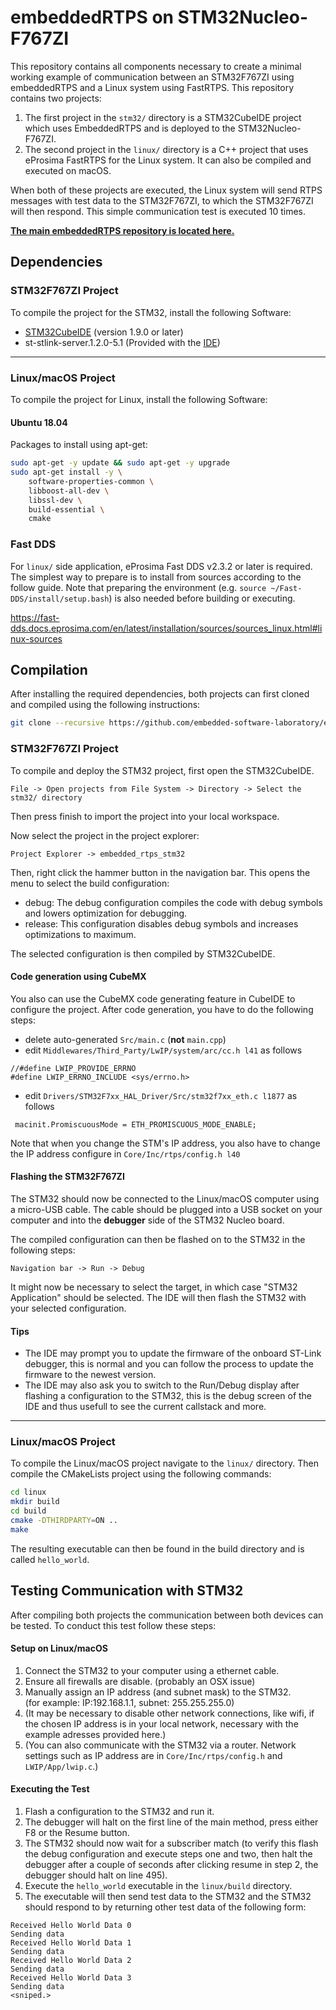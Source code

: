 # embeddedRTPS on STM32Nucleo-F767ZI
This repository contains all components necessary to create a minimal working example of communication between an STM32F767ZI using embeddedRTPS and a Linux system using FastRTPS. This repository contains two projects:
1. The first project in the `stm32/` directory is a STM32CubeIDE project which uses EmbeddedRTPS and is deployed to the STM32Nucleo-F767ZI.
2. The second project in the `linux/` directory is a C++ project that uses eProsima FastRTPS for the Linux system. It can also be compiled and executed on macOS.

When both of these projects are executed, the Linux system will send RTPS messages with test data to the STM32F767ZI, to which the STM32F767ZI will then respond. This simple communication test is executed 10 times.

**[The main embeddedRTPS repository is located here.](https://github.com/embedded-software-laboratory/embeddedRTPS)**

## Dependencies
### STM32F767ZI Project
To compile the project for the STM32, install the following Software:
- [STM32CubeIDE](https://www.st.com/en/development-tools/stm32cubeide.html) (version 1.9.0 or later)
- st-stlink-server.1.2.0-5.1 (Provided with the [IDE](https://www.st.com/en/development-tools/stm32cubeide.html))

---

### Linux/macOS Project
To compile the project for Linux, install the following Software:

#### Ubuntu 18.04
Packages to install using apt-get:
```bash
sudo apt-get -y update && sudo apt-get -y upgrade
sudo apt-get install -y \
    software-properties-common \
    libboost-all-dev \
    libssl-dev \
    build-essential \
    cmake
```

### Fast DDS

For `linux/` side application, eProsima Fast DDS v2.3.2 or later is required. The simplest way to prepare is to install from sources according to the follow guide. Note that preparing the environment (e.g. `source ~/Fast-DDS/install/setup.bash`) is also needed before building or executing.

https://fast-dds.docs.eprosima.com/en/latest/installation/sources/sources_linux.html#linux-sources

## Compilation
After installing the required dependencies, both projects can first cloned and compiled using the following instructions:

```bash
git clone --recursive https://github.com/embedded-software-laboratory/embeddedRTPS-STM32
```

### STM32F767ZI Project
To compile and deploy the STM32 project, first open the STM32CubeIDE.
```
File -> Open projects from File System -> Directory -> Select the stm32/ directory
```
Then press finish to import the project into your local workspace.

Now select the project in the project explorer:
```
Project Explorer -> embedded_rtps_stm32
```

Then, right click the hammer button in the navigation bar. 
This opens the menu to select the build configuration:
 - debug: The debug configuration compiles the code with debug symbols and lowers optimization for debugging.
 - release: This configuration disables debug symbols and increases optimizations to maximum.

The selected configuration is then compiled by STM32CubeIDE. 

#### Code generation using CubeMX
You also can use the CubeMX code generating feature in CubeIDE to configure the project.
After code generation, you have to do the following steps:

* delete auto-generated `Src/main.c` (**not** `main.cpp`)
* edit `Middlewares/Third_Party/LwIP/system/arc/cc.h l41` as follows
```
//#define LWIP_PROVIDE_ERRNO
#define LWIP_ERRNO_INCLUDE <sys/errno.h>
```
* edit `Drivers/STM32F7xx_HAL_Driver/Src/stm32f7xx_eth.c l1877` as follows
```
 macinit.PromiscuousMode = ETH_PROMISCUOUS_MODE_ENABLE;
```
Note that when you change the STM's IP address, you also have to change the IP address configure in `Core/Inc/rtps/config.h l40`


#### Flashing the STM32F767ZI
The STM32 should now be connected to the Linux/macOS computer using a micro-USB cable. The cable should be plugged into a USB socket on your computer and into the __debugger__ side of the STM32 Nucleo board.

The compiled configuration can then be flashed on to the STM32 in the following steps:
```
Navigation bar -> Run -> Debug
```
It might now be necessary to select the target, in which case "STM32 Application" should be selected. The IDE will then flash the STM32 with your selected configuration. 

#### Tips
- The IDE may prompt you to update the firmware of the onboard ST-Link debugger, this is normal and you can follow the process to update the firmware to the newest version.
- The IDE may also ask you to switch to the Run/Debug display after flashing a configuration to the STM32, this is the debug screen of the IDE and thus usefull to see the current callstack and more.

---

### Linux/macOS Project

To compile the Linux/macOS project navigate to the `linux/` directory. Then compile the CMakeLists project using the following commands:
```bash
cd linux
mkdir build
cd build
cmake -DTHIRDPARTY=ON ..
make 
```

The resulting executable can then be found in the build directory and is called `hello_world`. 

## Testing Communication with STM32

After compiling both projects the communication between both devices can be tested. To conduct this test follow these steps:

#### Setup on Linux/macOS
1. Connect the STM32 to your computer using a ethernet cable.
2. Ensure all firewalls are disable. (probably an OSX issue)
3. Manually assign an IP address (and subnet mask) to the STM32. <br>
   (for example: IP:192.168.1.1, subnet: 255.255.255.0)
4. (It may be necessary to disable other network connections, like wifi, if the chosen IP address is in your local network, necessary with the example adresses provided here.)
5. (You can also communicate with the STM32 via a router. Network settings such as IP address are in `Core/Inc/rtps/config.h` and `LWIP/App/lwip.c`.)

#### Executing the Test

1. Flash a configuration to the STM32 and run it.
2. The debugger will halt on the first line of the main method, press either F8 or the Resume button.
3. The STM32 should now wait for a subscriber match (to verify this flash the debug configuration and execute steps one and two, then halt the debugger after a couple of seconds after clicking resume in step 2, the debugger should halt on line 495).
4. Execute the `hello_world` executable in the `linux/build` directory.
5. The executable will then send test data to the STM32 and the STM32 should respond to by returning other test data of the following form: <br>
```
Received Hello World Data 0
Sending data
Received Hello World Data 1
Sending data
Received Hello World Data 2
Sending data
Received Hello World Data 3
Sending data
<sniped.>
```

